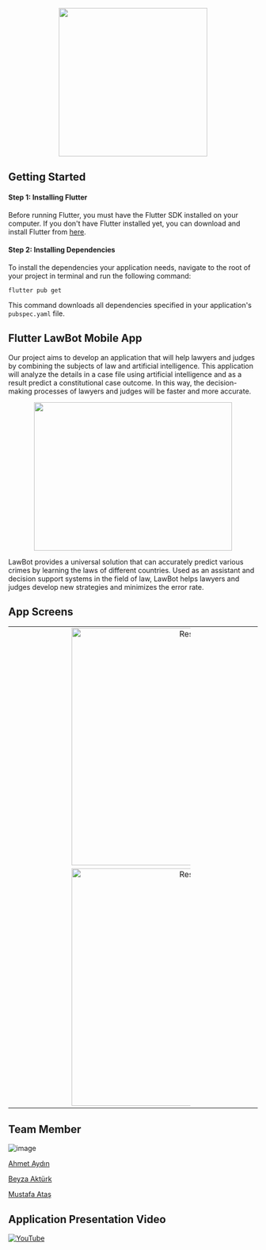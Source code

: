 
<p align="center">
  <a>
    <img src="https://user-images.githubusercontent.com/84200491/228725269-c0a887bf-277e-4b15-94fe-9a2a57d3f86e.png"  width="300" height="300">
  </a>
</p>

## Getting Started
#### Step 1: Installing Flutter
Before running Flutter, you must have the Flutter SDK installed on your computer. If you don't have Flutter installed yet, you can download and install Flutter from [here](https://docs.flutter.dev/get-started/install).

#### Step 2: Installing Dependencies
To install the dependencies your application needs, navigate to the root of your project in terminal and run the following command:

`flutter pub get
`

This command downloads all dependencies specified in your application's `pubspec.yaml` file.

## Flutter LawBot Mobile App
  Our project aims to develop an application that will help lawyers and judges by combining the subjects of law and artificial intelligence. This application will analyze the details in a case file using artificial intelligence and as a result predict a constitutional case outcome. In this way, the decision-making processes of lawyers and judges will be faster and more accurate.
  <p align="center">
  <a>
    <img src="https://www.todaysgeneralcounsel.com/wp-content/uploads/2022/12/robot-AI-opinion-thinkng-legal-iStock-1350320510-e1672442734661.jpg" width="400" height="300">

  </a>
</p>

LawBot provides a universal solution that can accurately predict various crimes by learning the laws of different countries. Used as an assistant and decision support systems in the field of law, LawBot helps lawyers and judges develop new strategies and minimizes the error rate.


## App Screens
<table>
  <tr>
    <td style="text-align: center; vertical-align: middle;">
      <img src="https://user-images.githubusercontent.com/84200491/228725643-8f59f661-878c-4912-bb02-b384e08416af.png" alt="Resim 1" style="width: 50vw; max-width: 50%;">
    </td>
    <td style="text-align: center; vertical-align: middle;">
      <img src="https://user-images.githubusercontent.com/84200491/228728586-9b9d7088-45a9-467a-b89a-178ced1ff0fd.png" alt="Resim 2" style="width: 50vw; max-width: 50%;">
    </td>
      <td style="text-align: center; vertical-align: middle;">
      <img src="https://user-images.githubusercontent.com/84200491/228728697-e232894b-970f-4f58-b098-e6c0fd7ce32a.png" alt="Resim 3" style="width: 50vw; max-width: 50%;">
    </td>
    <td style="text-align: center; vertical-align: middle;">
      <img src="https://user-images.githubusercontent.com/84200491/228727812-9d3bb337-5e3e-4b97-b9f2-7fbe9638c3ea.png" alt="Resim 4" style="width: 50vw; max-width: 50%;">
    </td>
    
    
    
  </tr>
    <tr>
    <td style="text-align: center; vertical-align: middle;">
      <img src="https://user-images.githubusercontent.com/84200491/228727713-1d2473c1-54c7-49eb-8109-7a6254f15c45.png" alt="Resim 1" style="width: 50vw; max-width: 50%;">
    </td>
    <td style="text-align: center; vertical-align: middle;">
      <img src="https://user-images.githubusercontent.com/84200491/228727896-1ddd735e-38bb-4d8c-8609-a05b0efcd571.png" alt="Resim 2" style="width: 50vw; max-width: 50%;">
    </td>
      <td style="text-align: center; vertical-align: middle;">
      <img src="https://user-images.githubusercontent.com/84200491/228728096-960e0640-c128-4dd4-88d6-9f8a9f43cb28.png" alt="Resim 3" style="width: 50vw; max-width: 50%;">
    </td>
    <td style="text-align: center; vertical-align: middle;">
      <img src="https://user-images.githubusercontent.com/84200491/228728136-ff077c89-49f7-408e-8141-864c79bcfa28.png" alt="Resim 4" style="width: 50vw; max-width: 50%;">
    </td>
  </tr>
</table>


## Team Member
![image](https://user-images.githubusercontent.com/84200491/228729524-693edc38-96e8-4819-af68-3da7b223daf0.png)

[Ahmet Aydın](https://github.com/ahmtydn)

[Beyza Aktürk](https://github.com/beyzakturk)

[Mustafa Ataş](https://github.com/mustafaatas)


## Application Presentation Video
[![YouTube](https://img.shields.io/badge/-YouTube-red?style=flat-square&logo=youtube&logoColor=white&link=https://www.youtube.com/watch?v=Fq1o6xCuWQo&ab_channel=AhmetAyd%C4%B1n)](https://www.youtube.com/watch?v=Fq1o6xCuWQo&ab_channel=AhmetAyd%C4%B1n)



